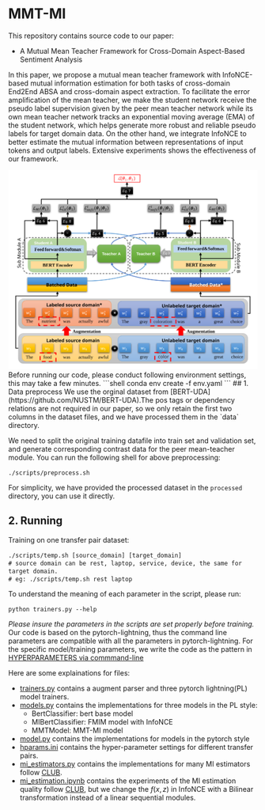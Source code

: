 # MMT-MI
This repository contains source code to our paper:
- A Mutual Mean Teacher Framework for Cross-Domain Aspect-Based Sentiment Analysis

In this paper, we propose a mutual mean teacher framework with InfoNCE-based mutual information estimation for both tasks of cross-domain End2End ABSA and cross-domain aspect extraction. To facilitate the error amplification of the mean teacher, we make the student network receive the pseudo label supervision given
by the peer mean teacher network while its own
mean teacher network tracks an exponential moving average (EMA) of the student network, which helps generate more robust and reliable pseudo labels for target domain data. On the other
hand, we integrate InfoNCE to better estimate the mutual information between representations of input tokens and output labels. Extensive experiments shows the effectiveness of our framework.
<div align=center><img src="./framework.svg"></div>
Before running our code, please conduct following environment settings, this may take a few minutes.
```shell
conda env create -f env.yaml
```
## 1. Data preprocess
We use the orginal dataset from [BERT-UDA](https://github.com/NUSTM/BERT-UDA).The pos tags or dependency relations are not required in our paper, so we only retain the first two columns in the dataset files, and we have processed them in the `data` directory. 

We need to split the original training datafile into train set and validation set, and generate corresponding contrast data for the peer mean-teacher module. You can run the following shell for above preprocessing:
```shell
./scripts/preprocess.sh
```
For simplicity, we have provided the processed dataset in the `processed` directory, you can use it directly.
## 2. Running
Training on one transfer pair dataset:
```shell
./scripts/temp.sh [source_domain] [target_domain]
# source domain can be rest, laptop, service, device, the same for target domain.
# eg: ./scripts/temp.sh rest laptop
```
To understand the meaning of each parameter in the script, please run:
```shell
python trainers.py --help
```
<i>Please insure the parameters in the scripts are set properly before training.</i> Our code is based on the pytorch-lightning, thus the command line parameters are compatible with all the parameters in pytorch-lightning. For the specific model/training parameters, we write the code as the pattern in [HYPERPARAMETERS via commmand-line](https://lightning.ai/docs/pytorch/1.6.0/common/hyperparameters.html)

Here are some explainations for files:

- [trainers.py](./trainers.py) contains a augment parser and three pytorch lightning(PL) model trainers.
- [models.py](./models.py) contains the implementations for three models in the PL style:
    - BertClassifier: bert base model
    - MIBertClassifier: FMIM model with InfoNCE
    - MMTModel: MMT-MI model
- [model.py](./model.py) contains the implementations for models in the pytorch style
- [hparams.ini](./hparams.ini) contains the hyper-parameter settings for different transfer pairs.
- [mi_estimators.py](./mi_estimators.py) contains the implementations for many MI estimators follow [CLUB](https://github.com/Linear95/CLUB/blob/master/mi_estimators.py).
- [mi_estimation.ipynb](./mi_estimation.ipynb) contains the experiments of the MI estimation quality follow [CLUB](https://github.com/Linear95/CLUB/blob/master/mi_estimation.ipynb), but we change the $f(x, z)$ in InfoNCE with a Bilinear transformation instead of a linear sequential modules.


